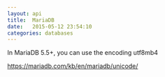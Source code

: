 ```yaml
---
layout: api
title:  MariaDB
date:   2015-05-12 23:54:10
categories: databases
---
```


In MariaDB 5.5+, you can use the encoding utf8mb4

https://mariadb.com/kb/en/mariadb/unicode/
